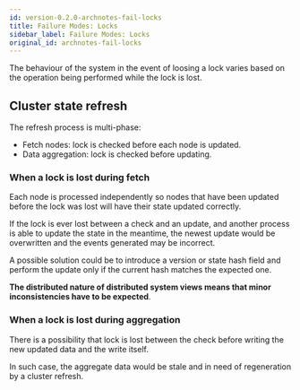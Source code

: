 ```yaml
---
id: version-0.2.0-archnotes-fail-locks
title: Failure Modes: Locks
sidebar_label: Failure Modes: Locks
original_id: archnotes-fail-locks
---
```


The behaviour of the system in the event of loosing a lock varies based on the operation
being performed while the lock is lost.


## Cluster state refresh
The refresh process is multi-phase:

  * Fetch nodes: lock is checked before each node is updated.
  * Data aggregation: lock is checked before updating.

### When a lock is lost during fetch
Each node is processed independently so nodes that have been updated before the lock was
lost will have their state updated correctly.

If the lock is ever lost between a check and an update, and another process is able to
update the state in the meantime, the newest update would be overwritten and the events
generated may be incorrect.

A possible solution could be to introduce a version or state hash field and perform
the update only if the current hash matches the expected one.

**The distributed nature of distributed system views means that minor
inconsistencies have to be expected**.

### When a lock is lost during aggregation
There is a possibility that lock is lost between the check before writing
the new updated data and the write itself.

In such case, the aggregate data would be stale and in need of regeneration by a cluster refresh.
